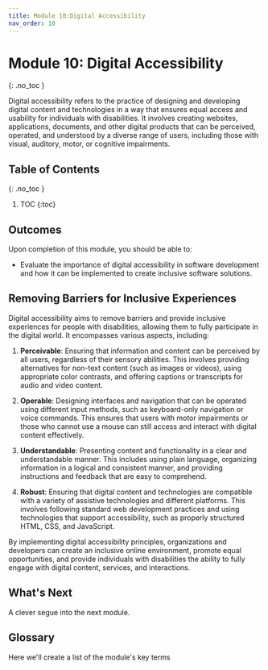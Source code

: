 ```yaml
---
title: Module 10:Digital Accessibility
nav_order: 10
---
```


<!-- prettier-ignore-start -->

# Module 10: Digital Accessibility
{: .no_toc }

Digital accessibility refers to the practice of designing and developing digital content and technologies in a way that ensures equal access and usability for individuals with disabilities. It involves creating websites, applications, documents, and other digital products that can be perceived, operated, and understood by a diverse range of users, including those with visual, auditory, motor, or cognitive impairments.

## Table of Contents
{: .no_toc }

1. TOC
{:toc}

<!-- prettier-ignore-end -->

## Outcomes

Upon completion of this module, you should be able to:

- Evaluate the importance of digital accessibility in software development and how it can be implemented to create inclusive software solutions.

## Removing Barriers for Inclusive Experiences

Digital accessibility aims to remove barriers and provide inclusive experiences for people with disabilities, allowing them to fully participate in the digital world. It encompasses various aspects, including:

1. **Perceivable**: Ensuring that information and content can be perceived by all users, regardless of their sensory abilities. This involves providing alternatives for non-text content (such as images or videos), using appropriate color contrasts, and offering captions or transcripts for audio and video content.

1. **Operable**: Designing interfaces and navigation that can be operated using different input methods, such as keyboard-only navigation or voice commands. This ensures that users with motor impairments or those who cannot use a mouse can still access and interact with digital content effectively.

1. **Understandable**: Presenting content and functionality in a clear and understandable manner. This includes using plain language, organizing information in a logical and consistent manner, and providing instructions and feedback that are easy to comprehend.

1. **Robust**: Ensuring that digital content and technologies are compatible with a variety of assistive technologies and different platforms. This involves following standard web development practices and using technologies that support accessibility, such as properly structured HTML, CSS, and JavaScript.

By implementing digital accessibility principles, organizations and developers can create an inclusive online environment, promote equal opportunities, and provide individuals with disabilities the ability to fully engage with digital content, services, and interactions.

## What's Next

A clever segue into the next module.

## Glossary

Here we'll create a list of the module's key terms
